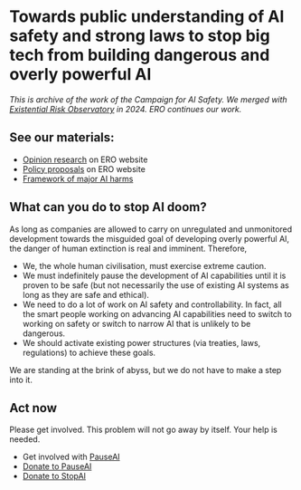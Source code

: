 # Towards public understanding of AI safety and strong laws to stop big tech from building dangerous and overly powerful AI

_This is archive of the work of the Campaign for AI Safety. We merged with [Existential Risk Observatory](https://www.existentialriskobservatory.org/) in 2024. ERO continues our work._

## See our materials:

* [Opinion research](https://www.existentialriskobservatory.org/research-2/) on ERO website
* [Policy proposals](https://www.existentialriskobservatory.org/policy-proposals/) on ERO website
* [Framework of major AI harms](https://github.com/Campaign-for-AI-Safety-archive/.github/tree/main#framework-of-major-ai-harms)

## What can you do to stop AI doom?
As long as companies are allowed to carry on unregulated and unmonitored development towards the misguided goal of developing overly powerful AI, the danger of human extinction is real and imminent. Therefore,

* We, the whole human civilisation, must exercise extreme caution.
* We must indefinitely pause the development of AI capabilities until it is proven to be safe (but not necessarily the use of existing AI systems as long as they are safe and ethical).
* We need to do a lot of work on AI safety and controllability. In fact, all the smart people working on advancing AI capabilities need to switch to working on safety or switch to narrow AI that is unlikely to be dangerous.
* We should activate existing power structures (via treaties, laws, regulations) to achieve these goals.

We are standing at the brink of abyss, but we do not have to make a step into it.

## Act now

Please get involved. This problem will not go away by itself. Your help is needed.

* Get involved with [PauseAI](https://pauseai.info/)
* [Donate to PauseAI](https://pauseai.info/donate)
* [Donate to StopAI](https://www.stopai.info/donate)

